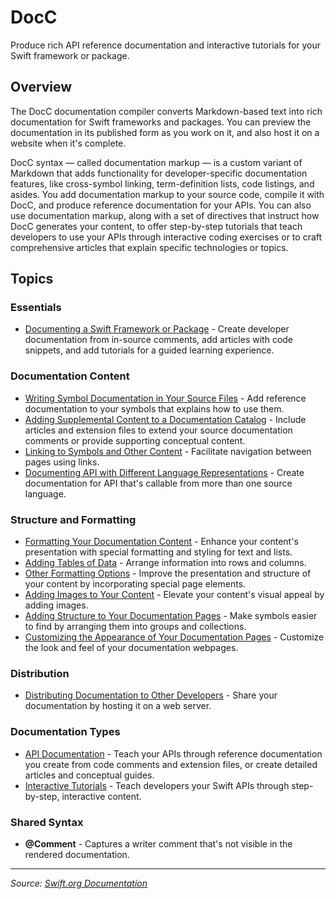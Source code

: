# DocC

Produce rich API reference documentation and interactive tutorials for your Swift framework or package.

## Overview

The DocC documentation compiler converts Markdown-based text into rich documentation for Swift frameworks and packages. You can preview the documentation in its published form as you work on it, and also host it on a website when it's complete.

DocC syntax — called documentation markup — is a custom variant of Markdown that adds functionality for developer-specific documentation features, like cross-symbol linking, term-definition lists, code listings, and asides. You add documentation markup to your source code, compile it with DocC, and produce reference documentation for your APIs. You can also use documentation markup, along with a set of directives that instruct how DocC generates your content, to offer step-by-step tutorials that teach developers to use your APIs through interactive coding exercises or to craft comprehensive articles that explain specific technologies or topics.

## Topics

### Essentials
- [Documenting a Swift Framework or Package](https://www.swift.org/documentation/docc/documenting-a-swift-framework-or-package) - Create developer documentation from in-source comments, add articles with code snippets, and add tutorials for a guided learning experience.

### Documentation Content
- [Writing Symbol Documentation in Your Source Files](https://www.swift.org/documentation/docc/writing-symbol-documentation-in-your-source-files) - Add reference documentation to your symbols that explains how to use them.
- [Adding Supplemental Content to a Documentation Catalog](https://www.swift.org/documentation/docc/adding-supplemental-content-to-a-documentation-catalog) - Include articles and extension files to extend your source documentation comments or provide supporting conceptual content.
- [Linking to Symbols and Other Content](https://www.swift.org/documentation/docc/linking-to-symbols-and-other-content) - Facilitate navigation between pages using links.
- [Documenting API with Different Language Representations](https://www.swift.org/documentation/docc/documenting-api-with-different-language-representations) - Create documentation for API that's callable from more than one source language.

### Structure and Formatting
- [Formatting Your Documentation Content](https://www.swift.org/documentation/docc/formatting-your-documentation-content) - Enhance your content's presentation with special formatting and styling for text and lists.
- [Adding Tables of Data](https://www.swift.org/documentation/docc/adding-tables-of-data) - Arrange information into rows and columns.
- [Other Formatting Options](https://www.swift.org/documentation/docc/other-formatting-options) - Improve the presentation and structure of your content by incorporating special page elements.
- [Adding Images to Your Content](https://www.swift.org/documentation/docc/adding-images-to-your-content) - Elevate your content's visual appeal by adding images.
- [Adding Structure to Your Documentation Pages](https://www.swift.org/documentation/docc/adding-structure-to-your-documentation-pages) - Make symbols easier to find by arranging them into groups and collections.
- [Customizing the Appearance of Your Documentation Pages](https://www.swift.org/documentation/docc/customizing-the-appearance-of-your-documentation-pages) - Customize the look and feel of your documentation webpages.

### Distribution
- [Distributing Documentation to Other Developers](https://www.swift.org/documentation/docc/distributing-documentation-to-other-developers) - Share your documentation by hosting it on a web server.

### Documentation Types
- [API Documentation](https://www.swift.org/documentation/docc/api-documentation) - Teach your APIs through reference documentation you create from code comments and extension files, or create detailed articles and conceptual guides.
- [Interactive Tutorials](https://www.swift.org/documentation/docc/interactive-tutorials) - Teach developers your Swift APIs through step-by-step, interactive content.

### Shared Syntax
- **@Comment** - Captures a writer comment that's not visible in the rendered documentation.

---

*Source: [Swift.org Documentation](https://www.swift.org/documentation/docc)*